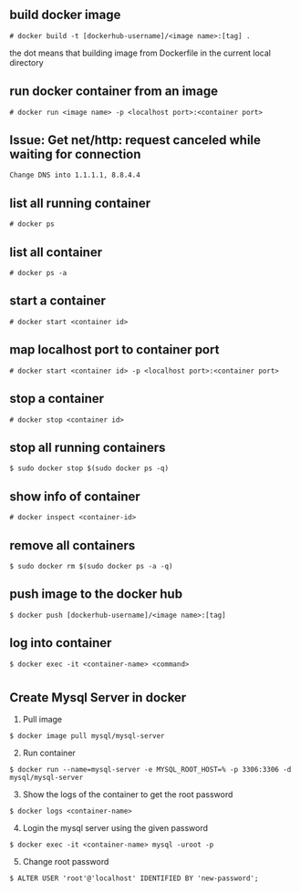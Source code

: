 ## build docker image
```
# docker build -t [dockerhub-username]/<image name>:[tag] .
```

the dot means that building image from Dockerfile in the current local directory

## run docker container from an image
```
# docker run <image name> -p <localhost port>:<container port>
```

## Issue: Get net/http: request canceled while waiting for connection
```
Change DNS into 1.1.1.1, 8.8.4.4
```

## list all running container
```
# docker ps
```

## list all container
```
# docker ps -a
```

## start a container 
```
# docker start <container id>
```

## map localhost port to container port
```
# docker start <container id> -p <localhost port>:<container port>
```

## stop a container
```
# docker stop <container id>
```

## stop all running containers
```
$ sudo docker stop $(sudo docker ps -q)
```

## show info of container
```
# docker inspect <container-id>
```

## remove all containers
```
$ sudo docker rm $(sudo docker ps -a -q)
```

## push image to the docker hub
```
$ docker push [dockerhub-username]/<image name>:[tag]
```

## log into container
```
$ docker exec -it <container-name> <command> 
```
#

## Create Mysql Server in docker

1. Pull image
```
$ docker image pull mysql/mysql-server
```

2. Run container
```
$ docker run --name=mysql-server -e MYSQL_ROOT_HOST=% -p 3306:3306 -d mysql/mysql-server
```

3. Show the logs of the container to get the root password
```
$ docker logs <container-name>
```

4. Login the mysql server using the given password
```
$ docker exec -it <container-name> mysql -uroot -p
```

5. Change root password
```
$ ALTER USER 'root'@'localhost' IDENTIFIED BY 'new-password';
```
